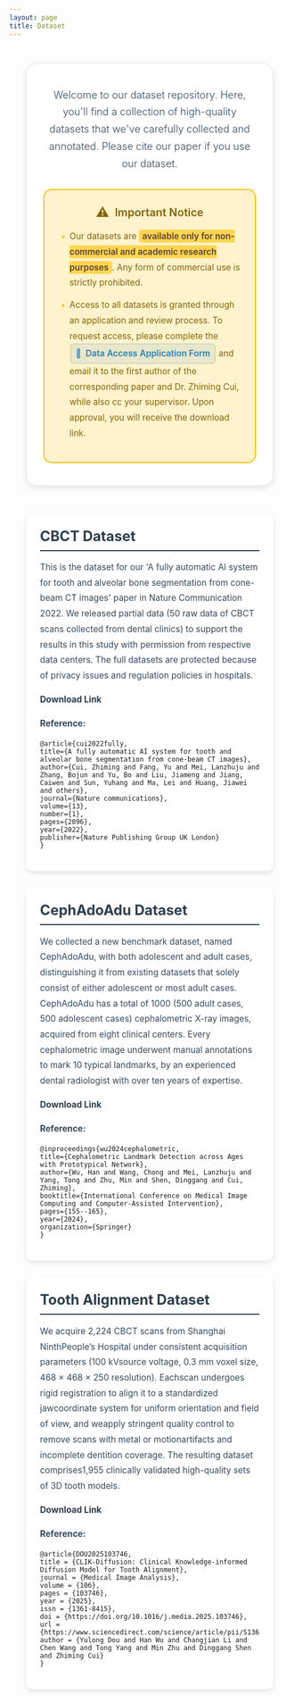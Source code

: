 ```yaml
---
layout: page
title: Dataset
---
```


<style>
    .dataset-container {
        max-width: 900px;
        margin: 0 auto;
        padding: 30px;
    }
    .dataset-item {
        background-color: #ffffff;
        border-radius: 12px;
        padding: 25px;
        margin-bottom: 30px;
        box-shadow: 0 4px 8px rgba(0,0,0,0.1);
        transition: transform 0.3s ease, box-shadow 0.3s ease;
    }
    .dataset-item:hover {
        transform: translateY(-5px);
        box-shadow: 0 6px 12px rgba(0,0,0,0.15);
    }
    .dataset-item h2 {
        color: #2c3e50;
        margin-top: 0;
        font-size: 1.8em;
        border-bottom: 2px solid #2c3e50;;
        padding-bottom: 10px;
        margin-bottom: 15px;
    }
    .dataset-item p {
        color: #34495e;
        line-height: 1.8;
        font-size: 1.1em;
    }
    .dataset-item a {
        color: #2c3e50;;
        text-decoration: none;
        font-weight: bold;
        transition: color 0.3s ease;
    }
    .dataset-item a:hover {
        color: #2980b9;
        text-decoration: underline;
    }
    .intro {
        text-align: center;
        margin-bottom: 50px;
        background: #ffffff;
        color: #2c3e50;
        padding: 40px 30px;
        border-radius: 20px;
        box-shadow: 0 4px 12px rgba(0,0,0,0.1);
        border: 1px solid #e8e8e8;
    }
    .intro h1 {
        color: #2c3e50;
        font-size: 2.8em;
        margin-bottom: 20px;
        font-weight: 300;
        text-shadow: 0 2px 4px rgba(0,0,0,0.1);
    }
    .intro .welcome-text {
        color: #34495e;
        font-size: 1.3em;
        line-height: 1.7;
        max-width: 750px;
        margin: 0 auto 30px auto;
        font-weight: 300;
    }
    .notice-box {
        background: #fff3cd;
        border: 2px solid #ffc107;
        border-radius: 15px;
        padding: 25px;
        margin-top: 30px;
    }
    .notice-title {
        color: #856404;
        font-size: 1.4em;
        font-weight: 600;
        margin-bottom: 15px;
        display: flex;
        align-items: center;
        justify-content: center;
        gap: 10px;
    }
    .notice-title::before {
        content: "⚠️";
        font-size: 1.2em;
    }
    .notice-content {
        color: #856404;
        text-align: left;
        line-height: 1.8;
        font-size: 1.1em;
    }
    .notice-content ul {
        margin: 0;
        padding-left: 20px;
    }
    .notice-content li {
        margin-bottom: 12px;
        list-style-type: none;
        position: relative;
    }
    .notice-content li::before {
        content: "•";
        color: #ffc107;
        font-weight: bold;
        position: absolute;
        left: -15px;
    }
    .highlight-text {
        background: #ffd54f;
        padding: 2px 6px;
        border-radius: 4px;
        font-weight: 600;
        color: #5d4037;
    }
    .notice-content a {
        color: #2980b9;
        text-decoration: none;
        font-weight: 600;
        background: rgba(41, 128, 185, 0.1);
        padding: 3px 8px;
        border-radius: 6px;
        border: 1px solid rgba(41, 128, 185, 0.3);
        transition: all 0.3s ease;
        display: inline-block;
        margin: 0 2px;
    }
    .notice-content a:hover {
        background: #2980b9;
        color: white;
        border-color: #2980b9;
        transform: translateY(-1px);
        box-shadow: 0 2px 4px rgba(41, 128, 185, 0.3);
    }
    .notice-content a::before {
        content: "📄 ";
        margin-right: 4px;
    }
</style>

<div class="dataset-container">
    <div class="intro">
        <p class="welcome-text">
            Welcome to our dataset repository. Here, you'll find a collection of high-quality datasets that we've carefully collected and annotated. Please cite our paper if you use our dataset.
        </p>
        <div class="notice-box">
            <div class="notice-title">Important Notice</div>
            <div class="notice-content">
                <ul>
                    <li>Our datasets are <span class="highlight-text">available only for non-commercial and academic research purposes</span>. Any form of commercial use is strictly prohibited.</li>
                    <li>Access to all datasets is granted through an application and review process. To request access, please complete the <a href="./assets/dataset_application.pdf">Data Access Application Form</a> and email it to the first author of the corresponding paper and Dr. Zhiming Cui, while also cc your supervisor. Upon approval, you will receive the download link.</li>
                </ul>
            </div>
        </div>
    </div>
    <div class="dataset-item">
        <h2>CBCT Dataset</h2>
        <p>This is the dataset for our 'A fully automatic AI system for tooth and alveolar bone segmentation from cone-beam CT images' paper in  Nature Communication 2022. We released partial data (50 raw data of CBCT scans collected from dental clinics) to support the results in this study with permission from respective data centers. The full datasets are protected because of privacy issues and regulation policies in hospitals. </p>
        <p><a href="https://github.com/ErdanC/Tooth-and-alveolar-bone-segmentation-from-CBCT">Download Link</a></p>
        <p><strong>Reference:</strong></p>
        <pre><code>@article{cui2022fully,
title={A fully automatic AI system for tooth and alveolar bone segmentation from cone-beam CT images},
author={Cui, Zhiming and Fang, Yu and Mei, Lanzhuju and Zhang, Bojun and Yu, Bo and Liu, Jiameng and Jiang, Caiwen and Sun, Yuhang and Ma, Lei and Huang, Jiawei and others},
journal={Nature communications},
volume={13},
number={1},
pages={2096},
year={2022},
publisher={Nature Publishing Group UK London}
}</code></pre>
    </div>
    <div class="dataset-item">
        <h2>CephAdoAdu Dataset</h2>
        <p>We collected a new benchmark dataset, named CephAdoAdu, with both adolescent and adult cases, distinguishing it from existing datasets that solely consist of either adolescent or most adult cases. CephAdoAdu has a total of 1000 (500 adult cases, 500 adolescent cases) cephalometric X-ray images, acquired from eight clinical centers. Every cephalometric image underwent manual annotations to mark 10 typical landmarks, by an experienced dental radiologist with over ten years of expertise.</p>
        <p><a href="https://github.com/ShanghaiTech-IMPACT/CeLDA/">Download Link</a></p>
        <p><strong>Reference:</strong></p>
        <pre><code>@inproceedings{wu2024cephalometric,
title={Cephalometric Landmark Detection across Ages with Prototypical Network},
author={Wu, Han and Wang, Chong and Mei, Lanzhuju and Yang, Tong and Zhu, Min and Shen, Dinggang and Cui, Zhiming},
booktitle={International Conference on Medical Image Computing and Computer-Assisted Intervention},
pages={155--165},
year={2024},
organization={Springer}
}</code></pre>
    </div>
    <div class="dataset-item">
        <h2>Tooth Alignment Dataset</h2>
        <p>We acquire 2,224 CBCT scans from Shanghai NinthPeople’s Hospital under consistent acquisition parameters (100 kVsource voltage, 0.3 mm voxel size, 468 × 468 × 250 resolution). Eachscan undergoes rigid registration to align it to a standardized jawcoordinate system for uniform orientation and field of view, and weapply stringent quality control to remove scans with metal or motionartifacts and incomplete dentition coverage. The resulting dataset comprises1,955 clinically validated high-quality sets of 3D tooth models.</p>
        <p><a href="https://github.com/ShanghaiTech-IMPACT/CLIK-Diffusion">Download Link</a></p>
        <p><strong>Reference:</strong></p>
        <pre><code>@article{DOU2025103746,
title = {CLIK-Diffusion: Clinical Knowledge-informed Diffusion Model for Tooth Alignment},
journal = {Medical Image Analysis},
volume = {106},
pages = {103746},
year = {2025},
issn = {1361-8415},
doi = {https://doi.org/10.1016/j.media.2025.103746},
url = {https://www.sciencedirect.com/science/article/pii/S1361841525002932},
author = {Yulong Dou and Han Wu and Changjian Li and Chen Wang and Tong Yang and Min Zhu and Dinggang Shen and Zhiming Cui}
}</code></pre>
    </div>
</div>
